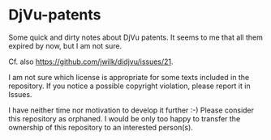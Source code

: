 # DjVu-patents
Some quick and dirty notes about DjVu patents. It seems to me that all them expired by now, but I am not sure.

Cf. also https://github.com/jwilk/didjvu/issues/21.

I am not sure which license is appropriate for some texts included in the repository. If you notice a possible copyright violation, please report it in Issues.

I have neither time nor motivation to develop it further :-) Please consider this repository as orphaned. I would be only too happy to transfer the ownership of this repository to an interested person(s).
